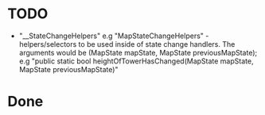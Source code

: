 # TODO
- "__StateChangeHelpers" e.g "MapStateChangeHelpers" - helpers/selectors to be used inside of state change handlers. The arguments would be (MapState mapState, MapState previousMapState); e.g "public static bool heightOfTowerHasChanged(MapState mapState, MapState previousMapState)"

# Done